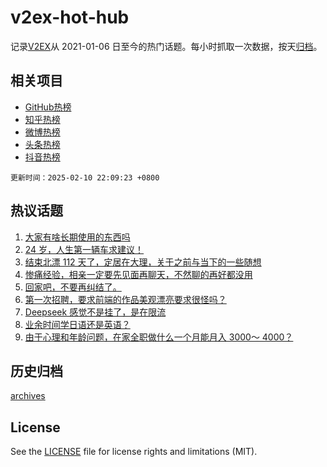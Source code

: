# v2ex-hot-hub

 记录[V2EX](https://www.v2ex.com/)从 2021-01-06 日至今的热门话题。每小时抓取一次数据，按天[归档](archives)。
 
 ## 相关项目

- [GitHub热榜](https://github.com/lonnyzhang423/github-hot-hub)
- [知乎热榜](https://github.com/lonnyzhang423/zhihu-hot-hub)
- [微博热榜](https://github.com/lonnyzhang423/weibo-hot-hub)
- [头条热榜](https://github.com/lonnyzhang423/toutiao-hot-hub)
- [抖音热榜](https://github.com/lonnyzhang423/douyin-hot-hub)


 `更新时间：2025-02-10 22:09:23 +0800`

## 热议话题

1. [大家有啥长期使用的东西吗](https://www.v2ex.com/t/1110198)
1. [24 岁，人生第一辆车求建议！](https://www.v2ex.com/t/1110236)
1. [结束北漂 112 天了，定居在大理，关于之前与当下的一些随想](https://www.v2ex.com/t/1110274)
1. [惨痛经验，相亲一定要先见面再聊天，不然聊的再好都没用](https://www.v2ex.com/t/1110329)
1. [回家吧，不要再纠结了。](https://www.v2ex.com/t/1110172)
1. [第一次招聘，要求前端的作品美观漂亮要求很怪吗？](https://www.v2ex.com/t/1110318)
1. [Deepseek 感觉不是挂了，是在限流](https://www.v2ex.com/t/1110206)
1. [业余时间学日语还是英语？](https://www.v2ex.com/t/1110189)
1. [由于心理和年龄问题，在家全职做什么一个月能月入 3000～ 4000？](https://www.v2ex.com/t/1110347)

## 历史归档

[archives](archives)

## License

See the [LICENSE](LICENSE) file for license rights and limitations (MIT).
